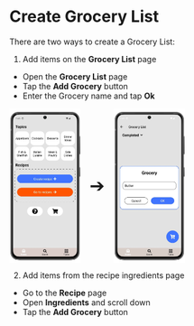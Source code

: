 # Create Grocery List

There are two ways to create a Grocery List:  
1. Add items on the **Grocery List** page  
  - Open the **Grocery List** page
  - Tap the **Add Grocery** button
  - Enter the Grocery name and tap **Ok**

<div style="display: flex; gap: 16px; align-items: center;">
  <img src="img/main_screen.webp" style="width:25%; vertical-align: middle;">
  <span style="font-size: 2rem; vertical-align: middle;">➔</span>
  <img src="img/grocery_list_3.webp" style="width:25%; vertical-align: middle;">
</div>

2. Add items from the recipe ingredients page
  - Go to the **Recipe** page
  - Open **Ingredients** and scroll down
  - Tap the **Add Grocery** button
